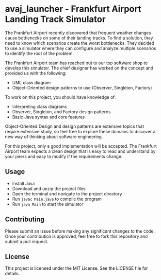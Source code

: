 # avaj_launcher - Frankfurt Airport Landing Track Simulator

The Frankfurt Airport recently discovered that frequent weather changes cause bottlenecks on some of their landing tracks. To find a solution, they need to know which scenarios create the worst bottlenecks. They decided to use a simulator where they can configure and analyze multiple scenarios to identify the root of the problem.

The Frankfurt Airport team has reached out to our top software shop to develop this simulator. The chief designer has worked on the concept and provided us with the following:

- UML class diagram
- Object-Oriented design patterns to use (Observer, Singleton, Factory)

To work on this project, you should have knowledge of:

- Interpreting class diagrams
- Observer, Singleton, and Factory design patterns
- Basic Java syntax and core features

Object-Oriented Design and design patterns are extensive topics that require extensive study, so feel free to explore these domains to discover a new way of thinking about software engineering.

For this project, only a good implementation will be accepted. The Frankfurt Airport team expects a clean design that is easy to read and understand by your peers and easy to modify if the requirements change.

## Usage

- Install Java
- Download and unzip the project files
- Open the terminal and navigate to the project directory
- Run `javac Main.java` to compile the program
- Run `java Main` to start the simulator

## Contributing

Please submit an issue before making any significant changes to the code. Once your contribution is approved, feel free to fork this repository and submit a pull request.

## License

This project is licensed under the MIT License. See the LICENSE file for details.
